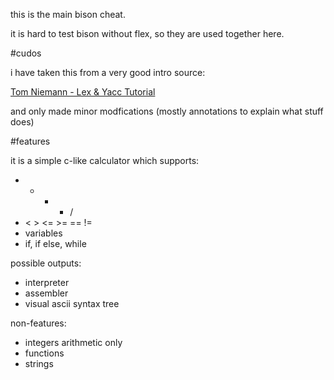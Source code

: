 this is the main bison cheat.

it is hard to test bison without flex, so they are used together here.

#cudos

i have taken this from a very good intro source:

[Tom Niemann - Lex & Yacc Tutorial](http://epaperpress.com/lexandyacc/)

and only made minor modfications (mostly annotations to explain what stuff does)

#features

it is a simple c-like calculator which supports:

- + - * /
- < > <= >= == !=
- variables
- if, if else, while

possible outputs:

- interpreter
- assembler
- visual ascii syntax tree

non-features:

- integers arithmetic only
- functions
- strings
